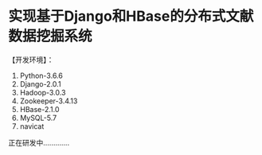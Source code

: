 # 实现基于Django和HBase的分布式文献数据挖掘系统

【开发环境】：

 1. Python-3.6.6
 2. Django-2.0.1
 2. Hadoop-3.0.3
 3. Zookeeper-3.4.13
 4. HBase-2.1.0
 5. MySQL-5.7
 6. navicat
 
正在研发中.............
